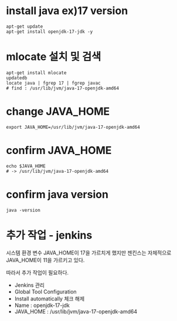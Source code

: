 # install java ex)17 version
```
apt-get update
apt-get install openjdk-17-jdk -y
```

# mlocate 설치 및 검색
```
apt-get install mlocate
updatedb
locate java | fgrep 17 | fgrep javac
# find : /usr/lib/jvm/java-17-openjdk-amd64
```
# change JAVA_HOME
```
export JAVA_HOME=/usr/lib/jvm/java-17-openjdk-amd64
```

# confirm JAVA_HOME
```
echo $JAVA_HOME
# -> /usr/lib/jvm/java-17-openjdk-amd64
```

# confirm java version
```
java -version
```
# 추가 작업 - jenkins
시스템 환경 변수 JAVA_HOME이 17을 가르치게 했지만 젠킨스는 자체적으로 JAVA_HOME이 11을 가르키고 있다. 

따라서 추가 작업이 필요하다.

- Jenkins 관리
- Global Tool Configuration
- Install automatically 체크 해제
- Name : openjdk-17-jdk
- JAVA_HOME : /usr/lib/jvm/java-17-openjdk-amd64
